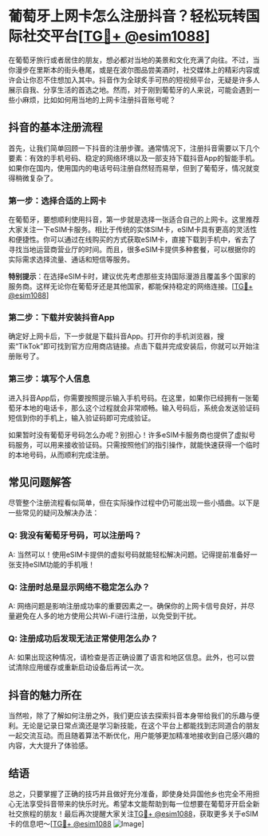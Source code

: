 # 葡萄牙上网卡怎么注册抖音？轻松玩转国际社交平台[[TG💪+ @esim1088](https://t.me/s/esim1088)]

在葡萄牙旅行或者居住的朋友，想必都对当地的美景和文化充满了向往。不过，当你漫步在里斯本的街头巷尾，或是在波尔图品尝美酒时，社交媒体上的精彩内容或许会让你忍不住想加入其中。抖音作为全球炙手可热的短视频平台，无疑是许多人展示自我、分享生活的首选之地。然而，对于刚到葡萄牙的人来说，可能会遇到一些小麻烦，比如如何用当地的上网卡注册抖音账号呢？

## 抖音的基本注册流程

首先，让我们简单回顾一下抖音的注册步骤。通常情况下，注册抖音需要以下几个要素：有效的手机号码、稳定的网络环境以及一部支持下载抖音App的智能手机。如果你在国内，使用国内的电话号码注册自然轻而易举，但到了葡萄牙，情况就变得稍微复杂了。

### 第一步：选择合适的上网卡

在葡萄牙，要想顺利使用抖音，第一步就是选择一张适合自己的上网卡。这里推荐大家关注一下eSIM卡服务。相比于传统的实体SIM卡，eSIM卡具有更高的灵活性和便捷性。你可以通过在线购买的方式获取eSIM卡，直接下载到手机中，省去了寻找当地运营商营业厅的时间。而且，很多eSIM卡提供多种套餐，可以根据你的实际需求选择流量、通话和短信等服务。

**特别提示**：在选择eSIM卡时，建议优先考虑那些支持国际漫游且覆盖多个国家的服务商。这样无论你在葡萄牙还是其他国家，都能保持稳定的网络连接。[[TG💪+ @esim1088](https://t.me/s/esim1088)]

### 第二步：下载并安装抖音App

确定好上网卡后，下一步就是下载抖音App。打开你的手机浏览器，搜索“TikTok”即可找到官方应用商店链接。点击下载并完成安装后，你就可以开始注册账号了。

### 第三步：填写个人信息

进入抖音App后，你需要按照提示输入手机号码。在这里，如果你已经拥有一张葡萄牙本地的电话卡，那么这个过程就会非常顺畅。输入号码后，系统会发送验证码短信到你的手机上，输入验证码即可完成验证。

如果暂时没有葡萄牙号码怎么办呢？别担心！许多eSIM卡服务商也提供了虚拟号码服务，可以用来接收验证码。只需按照他们的指引操作，就能快速获得一个临时的本地号码，从而顺利完成注册。

## 常见问题解答

尽管整个注册流程看似简单，但在实际操作过程中仍可能出现一些小插曲。以下是一些常见的疑问及解决办法：

### Q: 我没有葡萄牙号码，可以注册吗？
A: 当然可以！使用eSIM卡提供的虚拟号码就能轻松解决问题。记得提前准备好一张支持eSIM功能的手机哦！

### Q: 注册时总是显示网络不稳定怎么办？
A: 网络问题是影响注册成功率的重要因素之一。确保你的上网卡信号良好，并尽量避免在人多的地方使用公共Wi-Fi进行注册，以免受到干扰。

### Q: 注册成功后发现无法正常使用怎么办？
A: 如果出现这种情况，请检查是否正确设置了语言和地区信息。此外，也可以尝试清除应用缓存或重新启动设备后再试一次。

## 抖音的魅力所在

当然啦，除了了解如何注册之外，我们更应该去探索抖音本身带给我们的乐趣与便利。无论是记录日常点滴还是学习新技能，在这个平台上都能找到志同道合的朋友一起交流互动。而且随着算法不断优化，用户能够更加精准地接收到自己感兴趣的内容，大大提升了体验感。

## 结语

总之，只要掌握了正确的技巧并且做好充分准备，即使身处异国他乡也完全不用担心无法享受抖音带来的快乐时光。希望本文能帮助到每一位想要在葡萄牙开启全新社交旅程的朋友！最后再次提醒大家关注[TG💪+ @esim1088](https://t.me/s/esim1088)，获取更多关于eSIM卡的信息吧～[[TG💪+ @esim1088](https://t.me/s/esim1088) ![Image](https://i.postimg.cc/4NQfJmqS/Snipaste-2025-05-13-00-14-12.png)]